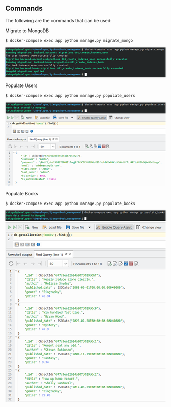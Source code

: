 **Commands**
---------------------
The following are the commands that can be used:

Migrate to MongoDB

```bash
$ docker-compose exec app python manage.py migrate_mongo
```

![Migrations](./img/migrate_mongo.png?raw=true "Migrations")


Populate Users

```bash
$ docker-compose exec app python manage.py populate_users
```

![Populate-users](./img/populate_users.png?raw=true "Populate-users")
![List-users](./img/list-users.png?raw=true "List-users")



Populate Books

```bash
$ docker-compose exec app python manage.py populate_books
```

![Populate-books](./img/populate_books.png?raw=true "Populate-books")
![List-books](./img/list-books.png?raw=true "List-books")